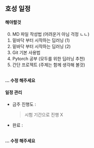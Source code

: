 ## 호성 일정

#### 해야할것
0. MD 파일 작성법 (어려운거 아님 걱정 ㄴㄴ)
1. 밑바닥 부터 시작하는 딥러닝 (1)
2. 밑바닥 부터 시작하는 딥러닝 (2)
3. Git 기본 사용법
4. Pytorch 공부 (모두를 위한 딥러닝 추천)
5. 간단 프로젝트 (주제는 함께 생각해 볼것)

</br> **... 수정 해주세요**

#### 일정 관리
- 금주 진행도 :
    > 시험 기간으로 진행 X

- 완료 :
    > 
</br> **... 수정 해주세요**